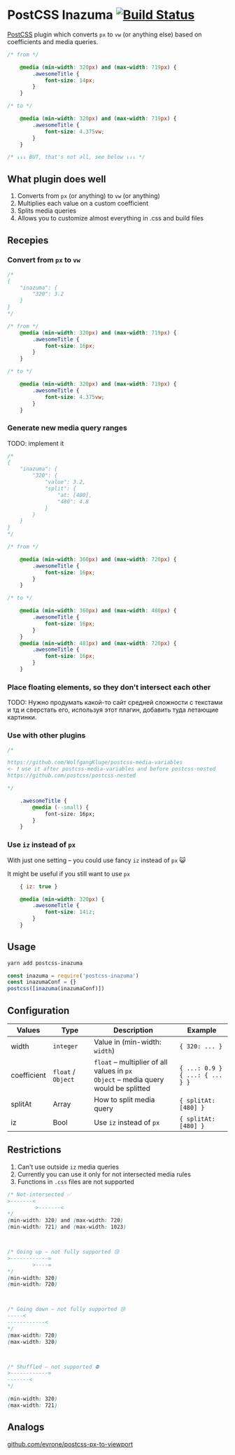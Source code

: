 # PostCSS Inazuma [![Build Status][ci-img]][ci]

[PostCSS] plugin which converts `px` to `vw` (or anything else) based on coefficients and media queries.

[PostCSS]: https://github.com/postcss/postcss
[ci-img]:  https://travis-ci.org/iurev/postcss-inazuma.svg
[ci]:      https://travis-ci.org/iurev/postcss-inazuma

<!-- TODO: https://www.npmjs.com/package/markdown-magic -->

```css
/* from */

    @media (min-width: 320px) and (max-width: 719px) {
        .awesomeTitle {
            font-size: 14px;
        }
    }

/* to */

    @media (min-width: 320px) and (max-width: 719px) {
        .awesomeTitle {
            font-size: 4.375vw;
        }
    }

/* ↓↓↓ BUT, that's not all, see below ↓↓↓ */
```

## What plugin does well

1. Converts from `px` (or anything) to `vw` (or anything)
2. Multiplies each value on a custom coefficient
3. Splits media queries
4. Allows you to customize almost everything in .css and build files

## Recepies

### Convert from  `px` to `vw`

```css
/*
{
    "inazuma": {
        "320": 3.2
    }
}
*/

/* from */
    @media (min-width: 320px) and (max-width: 719px) {
        .awesomeTitle {
            font-size: 16px;
        }
    }

/* to */

    @media (min-width: 320px) and (max-width: 719px) {
        .awesomeTitle {
            font-size: 4.375vw;
        }
    }
```

### Generate new media query ranges

TODO: implement it

```css
/*
{
    "inazuma": {
        "320": {
            "value": 3.2,
            "split": {
                "at: [480],
                "480": 4.8
            }
        }
    }
}
*/

/* from */

    @media (min-width: 360px) and (max-width: 720px) {
        .awesomeTitle {
            font-size: 16px;
        }
    }

/* to */

    @media (min-width: 360px) and (max-width: 480px) {
        .awesomeTitle {
            font-size: 16px;
        }
    }
    @media (min-width: 481px) and (max-width: 720px) {
        .awesomeTitle {
            font-size: 16px;
        }
    }
```

### Place floating elements, so they don't intersect each other

TODO: Нужно продумать какой-то сайт средней сложности с текстами и тд и сверстать его, используя этот плагин, добавить туда летающие картинки.

### Use with other plugins

```css
/*

https://github.com/WolfgangKluge/postcss-media-variables
<- ❗️ use it after postcss-media-variables and before postcss-nested
https://github.com/postcss/postcss-nested

*/

    .awesomeTitle {
        @media (--small) {
            font-size: 16px;
        }
    }
```

### Use `iz` instead of `px`

With just one setting – you could use fancy `iz` instead of `px` 😺

It might be useful if you still want to use `px`

```js
    { iz: true }
```

```css
    @media (min-width: 320px) {
        .awesomeTitle {
            font-size: 14iz;
        }
    }
```

## Usage

```bash
yarn add postcss-inazuma
```

```js
const inazuma = require('postcss-inazuma')
const inazumaConf = {}
postcss([inazuma(inazumaConf)])
```

## Configuration

| Values | Type | Description | Example |
|--------|------|-------------|---------|
| width | `integer` | Value in (min-width: `width`) | `{ 320: ... }` |
| coefficient | `float` / `Object` | `float` – multiplier of all values in `px` <br /> `Object` – media query would be splitted | `{ ...: 0.9 }` <br /> `{ ...: { ... } }` |
| splitAt | Array | How to split media query | `{ splitAt: [480] }` |
| iz | Bool | Use `iz` instead of `px` | `{ splitAt: [480] }` |


## Restrictions

1. Can't use outside  `iz` media queries
2. Currently you can use it only for not intersected media rules
3. Functions in `.css` files are not supported

```css
/* Not-intersected ✅
>-------<
         >-------<
*/
(min-width: 320) and (max-width: 720)
(min-width: 721) and (max-width: 1023)



/* Going up – not fully supported 😢
>------------∞
        >----∞
*/
(min-width: 320)
(min-width: 720)



/* Going down – not fully supported 😢
-----<
------------<
*/
(max-width: 720)
(max-width: 320)



/* Shuffled – not supported ⛔️
>------------∞
-------<
*/

(min-width: 320)
(max-width: 721)
```

## Analogs

[github.com/evrone/postcss-px-to-viewport](https://github.com/evrone/postcss-px-to-viewport)
